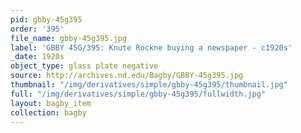 ```yaml
---
pid: gbby-45g395
order: '395'
file_name: gbby-45g395.jpg
label: 'GBBY 45G/395: Knute Rockne buying a newspaper - c1920s'
_date: 1920s
object_type: glass plate negative
source: http://archives.nd.edu/Bagby/GBBY-45g395.jpg
thumbnail: "/img/derivatives/simple/gbby-45g395/thumbnail.jpg"
full: "/img/derivatives/simple/gbby-45g395/fullwidth.jpg"
layout: bagby_item
collection: bagby
---
```

